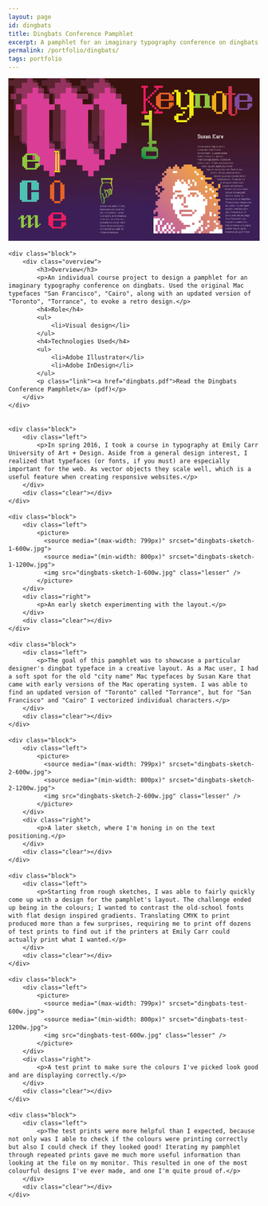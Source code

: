 ```yaml
---
layout: page
id: dingbats
title: Dingbats Conference Pamphlet
excerpt: A pamphlet for an imaginary typography conference on dingbats
permalink: /portfolio/dingbats/
tags: portfolio
---
```


<div class="piece">
    <div id="dingbatsFeature" class="feature">
        <picture>
          <source media="(max-width: 799px)" srcset="dingbats-p2-1000w.jpg">
          <source media="(min-width: 800px)" srcset="dingbats-p2-2000w.jpg">
          <img src="dingbats-p2-1000w.jpg" class="lesser" />
        </picture>
    </div>

    <div class="block">
        <div class="overview">
            <h3>Overview</h3>
            <p>An individual course project to design a pamphlet for an imaginary typography conference on dingbats. Used the original Mac typefaces "San Francisco", "Cairo", along with an updated version of "Toronto", "Torrance", to evoke a retro design.</p>
            <h4>Role</h4>
            <ul>
                <li>Visual design</li>
            </ul>
            <h4>Technologies Used</h4>
            <ul>
                <li>Adobe Illustrator</li>
                <li>Adobe InDesign</li>
            </ul>
            <p class="link"><a href="dingbats.pdf">Read the Dingbats Conference Pamphlet</a> (pdf)</p>
        </div>
    </div>


    <div class="block">
        <div class="left">
            <p>In spring 2016, I took a course in typography at Emily Carr University of Art + Design. Aside from a general design interest, I realized that typefaces (or fonts, if you must) are especially important for the web. As vector objects they scale well, which is a useful feature when creating responsive websites.</p>
        </div>
        <div class="clear"></div>
    </div>

    <div class="block">
        <div class="left">
            <picture>
              <source media="(max-width: 799px)" srcset="dingbats-sketch-1-600w.jpg">
              <source media="(min-width: 800px)" srcset="dingbats-sketch-1-1200w.jpg">
              <img src="dingbats-sketch-1-600w.jpg" class="lesser" />
            </picture>
        </div>
        <div class="right">
            <p>An early sketch experimenting with the layout.</p>
        </div>
        <div class="clear"></div>
    </div>

    <div class="block">
        <div class="left">
            <p>The goal of this pamphlet was to showcase a particular designer's dingbat typeface in a creative layout. As a Mac user, I had a soft spot for the old "city name" Mac typefaces by Susan Kare that came with early versions of the Mac operating system. I was able to find an updated version of "Toronto" called "Torrance", but for "San Francisco" and "Cairo" I vectorized individual characters.</p>
        </div>
        <div class="clear"></div>
    </div>

    <div class="block">
        <div class="left">
            <picture>
              <source media="(max-width: 799px)" srcset="dingbats-sketch-2-600w.jpg">
              <source media="(min-width: 800px)" srcset="dingbats-sketch-2-1200w.jpg">
              <img src="dingbats-sketch-2-600w.jpg" class="lesser" />
            </picture>
        </div>
        <div class="right">
            <p>A later sketch, where I'm honing in on the text positioning.</p>
        </div>
        <div class="clear"></div>
    </div>

    <div class="block">
        <div class="left">
            <p>Starting from rough sketches, I was able to fairly quickly come up with a design for the pamphlet's layout. The challenge ended up being in the colours; I wanted to contrast the old-school fonts with flat design inspired gradients. Translating CMYK to print produced more than a few surprises, requiring me to print off dozens of test prints to find out if the printers at Emily Carr could actually print what I wanted.</p>
        </div>
        <div class="clear"></div>
    </div>

    <div class="block">
        <div class="left">
            <picture>
              <source media="(max-width: 799px)" srcset="dingbats-test-600w.jpg">
              <source media="(min-width: 800px)" srcset="dingbats-test-1200w.jpg">
              <img src="dingbats-test-600w.jpg" class="lesser" />
            </picture>
        </div>
        <div class="right">
            <p>A test print to make sure the colours I've picked look good and are displaying correctly.</p>
        </div>
        <div class="clear"></div>
    </div>

    <div class="block">
        <div class="left">
            <p>The test prints were more helpful than I expected, because not only was I able to check if the colours were printing correctly but also I could check if they looked good! Iterating my pamphlet through repeated prints gave me much more useful information than looking at the file on my monitor. This resulted in one of the most colourful designs I've ever made, and one I'm quite proud of.</p>
        </div>
        <div class="clear"></div>
    </div>
</div>